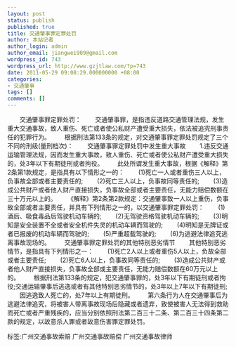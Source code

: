 ```yaml
---
layout: post
status: publish
published: true
title: 交通肇事罪定罪处罚
author: 本站记者
author_login: admin
author_email: jiangwei909@gmail.com
wordpress_id: 743
wordpress_url: http://www.gzjtlaw.com/?p=743
date: 2011-05-29 09:08:29.000000000 +08:00
categories:
- 交通肇事
tags: []
comments: []
---
```

　　交通肇事罪定罪处罚：　　交通肇事罪，是指违反道路交通管理法规，发生重大交通事故，致人重伤、死亡或者使公私财产遭受重大损失，依法被追究刑事责任的犯罪行为。　　根据刑法第133条的规定，对交通肇事罪定罪处罚规定了三个不同的刑级(量刑档次)：　　交通肇事罪定罪处罚中发生重大事故　　1.违反交通运输管理法规，因而发生重大事故，致人重伤、死亡或者使公私财产遭受重大损失的，处3年以下有期徒刑或者拘役。　　此处所谓发生重大事故，根据《解释》第2条第1款规定，是指具有以下情形之一的：　　(1)死亡一人或者重伤三人以上，负事故全部或者主要责任的;　　(2)死亡三人以上，负事故同等责任的;　　(3)造成公共财产或者他人财产直接损失，负事故全部或者主要责任，无能力赔偿数额在三十万元以上的。　　《解释》第2条第2款规定：交通肇事致一人以上重伤，负事故全部或者主要责任，并具有下列情形之一的，以交通肇事罪定罪处罚：　　(1)酒后、吸食毒品后驾驶机动车辆的;　　(2)无驾驶资格驾驶机动车辆的;　　(3)明知是安全装置不全或者安全机件失灵的机动车辆而驾驶的;　　(4)明知是无牌证或者已报废的机动车辆而驾驶的;　　(5)严重超载驾驶的;　　(6)为逃避法律追究逃离事故现场的。　　交通肇事罪定罪处罚的其他特别恶劣情节　　其他特别恶劣情节，是指具有下列情形之一：　　(1)死亡2人以上或者重伤5人以上，负故全部或者主要责任;　　(2)死亡6人以上，负事故同等责任的;　　(3)造成公共财产或者他人财产直接损失，负事故全部或主要责任，无能力赔偿数额在60万元以上的。　　根据刑法第133条的规定，犯交通肇事罪的，处3年以下有期徒刑或者拘役;交通运输肇事后逃逸或者有其他特别恶劣情节的，处3年以上7年以下有期徒刑;　　因逃逸致人死亡的，处7年以上有期徒刑。　　第六条行为人在交通肇事后为逃避法律追究，将被害人带离事故现场后隐藏或者遗弃，致使被害人无法得到救助而死亡或者严重残疾的，应当分别依照刑法第二百三十二条、第二百三十四条第二款的规定，以故意杀人罪或者故意伤害罪定罪处罚。标签:广州交通事故索赔 广州交通事故赔偿 广州交通事故律师
